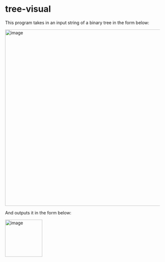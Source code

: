 # tree-visual

This program takes in an input string of a binary tree in the form below:

<img width="575" alt="image" src="https://github.com/user-attachments/assets/09e2843f-69d8-4141-9d86-4c43cc573114" />

And outputs it in the form below:

<img width="121" alt="image" src="https://github.com/user-attachments/assets/e113a4d4-9d3d-4ff0-b9ee-27c5b0e6c073" />
